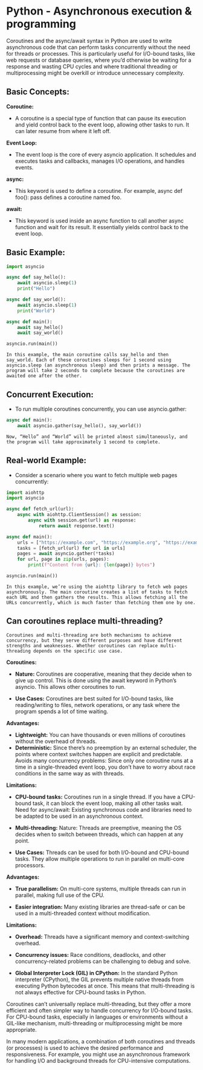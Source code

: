 # Python - Asynchronous execution & programming

Coroutines and the async/await syntax in Python are used to write asynchronous code that can perform tasks concurrently without the need for threads or processes. This is particularly useful for I/O-bound tasks, like web requests or database queries, where you’d otherwise be waiting for a response and wasting CPU cycles and where traditional threading or multiprocessing might be overkill or introduce unnecessary complexity.

## Basic Concepts:
**Coroutine:** 
+ A coroutine is a special type of function that can pause its execution and yield control back to the event loop, allowing other tasks to run. It can later resume from where it left off.

**Event Loop:** 
+ The event loop is the core of every asyncio application. It schedules and executes tasks and callbacks, manages I/O operations, and handles events.

**async:** 
+ This keyword is used to define a coroutine. For example, async def foo(): pass defines a coroutine named foo.

**await:** 
+ This keyword is used inside an async function to call another async function and wait for its result. It essentially yields control back to the event loop.

## Basic Example:
```python
import asyncio

async def say_hello():
    await asyncio.sleep(1)
    print("Hello")

async def say_world():
    await asyncio.sleep(1)
    print("World")

async def main():
    await say_hello()
    await say_world()

asyncio.run(main())
```
    In this example, the main coroutine calls say_hello and then say_world. Each of these coroutines sleeps for 1 second using asyncio.sleep (an asynchronous sleep) and then prints a message. The program will take 2 seconds to complete because the coroutines are awaited one after the other.

## Concurrent Execution:
+ To run multiple coroutines concurrently, you can use asyncio.gather:
```python
async def main():
    await asyncio.gather(say_hello(), say_world())
```
    Now, “Hello” and “World” will be printed almost simultaneously, and the program will take approximately 1 second to complete.

## Real-world Example:
+ Consider a scenario where you want to fetch multiple web pages concurrently:
```python
import aiohttp
import asyncio

async def fetch_url(url):
    async with aiohttp.ClientSession() as session:
        async with session.get(url) as response:
            return await response.text()

async def main():
    urls = ["https://example.com", "https://example.org", "https://example.net"]
    tasks = [fetch_url(url) for url in urls]
    pages = await asyncio.gather(*tasks)
    for url, page in zip(urls, pages):
        print(f"Content from {url}: {len(page)} bytes")

asyncio.run(main())
```
    In this example, we’re using the aiohttp library to fetch web pages asynchronously. The main coroutine creates a list of tasks to fetch each URL and then gathers the results. This allows fetching all the URLs concurrently, which is much faster than fetching them one by one.

## Can coroutines replace multi-threading?
    Coroutines and multi-threading are both mechanisms to achieve concurrency, but they serve different purposes and have different strengths and weaknesses. Whether coroutines can replace multi-threading depends on the specific use case.

**Coroutines:**
+ **Nature:** Coroutines are cooperative, meaning that they decide when to give up control. This is done using the await keyword in Python’s asyncio. This allows other coroutines to run.

+ **Use Cases:** Coroutines are best suited for I/O-bound tasks, like reading/writing to files, network operations, or any task where the program spends a lot of time waiting.

**Advantages:**

+ **Lightweight:** You can have thousands or even millions of coroutines without the overhead of threads.
+ **Deterministic:** Since there’s no preemption by an external scheduler, the points where context switches happen are explicit and predictable.
Avoids many concurrency problems: Since only one coroutine runs at a time in a single-threaded event loop, you don’t have to worry about race conditions in the same way as with threads.

**Limitations:**

+ **CPU-bound tasks:** Coroutines run in a single thread. If you have a CPU-bound task, it can block the event loop, making all other tasks wait.
Need for async/await: Existing synchronous code and libraries need to be adapted to be used in an asynchronous context.
+ **Multi-threading:**
Nature: Threads are preemptive, meaning the OS decides when to switch between threads, which can happen at any point.

+ **Use Cases:** Threads can be used for both I/O-bound and CPU-bound tasks. They allow multiple operations to run in parallel on multi-core processors.

**Advantages:**

+ **True parallelism:** On multi-core systems, multiple threads can run in parallel, making full use of the CPU.

+ **Easier integration:** Many existing libraries are thread-safe or can be used in a multi-threaded context without modification.

**Limitations:**

+ **Overhead:** Threads have a significant memory and context-switching overhead.

+ **Concurrency issues:** Race conditions, deadlocks, and other concurrency-related problems can be challenging to debug and solve.

+ **Global Interpreter Lock (GIL) in CPython:** In the standard Python interpreter (CPython), the GIL prevents multiple native threads from executing Python bytecodes at once. This means that multi-threading is not always effective for CPU-bound tasks in Python.

Coroutines can’t universally replace multi-threading, but they offer a more efficient and often simpler way to handle concurrency for I/O-bound tasks. For CPU-bound tasks, especially in languages or environments without a GIL-like mechanism, multi-threading or multiprocessing might be more appropriate.

In many modern applications, a combination of both coroutines and threads (or processes) is used to achieve the desired performance and responsiveness. For example, you might use an asynchronous framework for handling I/O and background threads for CPU-intensive computations.



